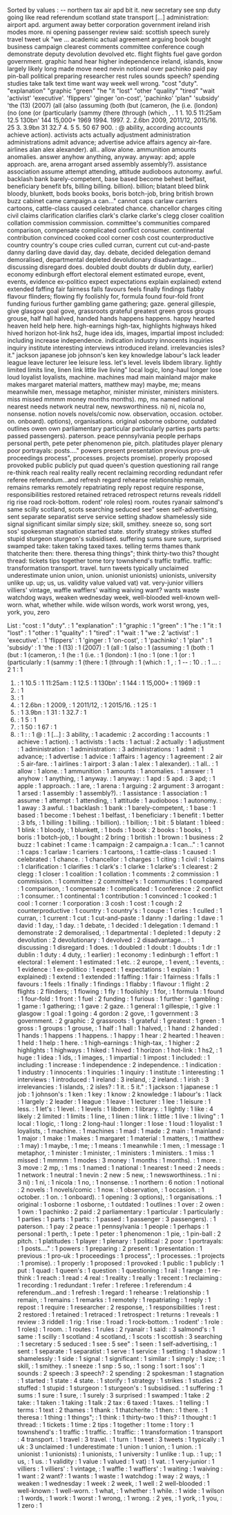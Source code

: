Sorted by values :
-- northern tax air apd bit it. new secretary see snp duty going like read referendum scotland state transport [...] administration: airport apd. argument away better corporation government ireland irish modes more. ni opening passenger review said: scottish speech surely travel tweet uk "we ... academic actual agreement arguing book bought business campaign clearest comments committee conference cough demonstrate deputy devolution devolved etc. flight flights fuel gave gordon government. graphic hand hear higher independence ireland, islands, know largely likely long made move need nevin notional over pachinko paid pay pin-ball political preparing researcher rest rules sounds speech? spending studies take talk text time want way week well wrong. "cost "duty". "explanation" "graphic "green" "he "it "lost" "other "quality" "tired" "wait 'activist' 'executive'. 'flippers' 'ginger 'on-cost', 'pachinko' 'plan" 'subsidy' 'the (13) (2007) (all (also (assuming (both (but (cameron, (he (i.e. (london) (no (one (or (particularly (sammy (there (through (which , . 1 1. 10.5 11:25am 12.5 130bn' 144 15,000+ 1969 1994. 1997. 2. 2.6bn 2009, 2011/12, 2015/16. 25 3. 3.9bn 31 32.7 4. 5 5. 50 67 900. : @ ability, according accounts achieve action). activists acts actually adjustment administration administrations admit advance; advertise advice affairs agency air-fare. airlines alan alex alexander). all.. allow alone. ammunition amounts anomalies. answer anyhow anything, anyway. anyway: apd; apple approach. are, arena arrogant arsed assembly assembly?). assistance association assume attempt attending, attitude audioboos autonomy. awful. backlash bank barely-competent, base based become behest belfast, beneficiary benefit bfs, billing billing. billion). billion; blatant bleed blink bloody, blunkett, bods books books, boris botch-job, bring british brown buzz cabinet came campaign.a can..." cannot caps carlaw carriers cartoons, cattle-class caused celebrated chance. chancellor charges citing civil claims clarification clarifies clark's clarke clarke's clegg closer coalition collation commission commission. committee's communities compared comparison, compensate complicated conflict consumer. continental contribution convinced cooked cool corner cosh cost counterproductive country country's coupe cries culled curran, current cut cut-and-paste danny darling dave david day, day. debate, decided delegation demand demoralised, departmental depleted devolutionary disadvantage... discussing disregard does. doubled doubt doubts dr dublin duty, earlier) economy edinburgh effort electoral element estimated europe, event, events, evidence ex-politico expect expectations explain explained) extend extended faffing fair fairness falls favours feels finally findings flabby flavour flinders; flowing fly foolishly for, formula found four-fold front funding furious further gambling game gathering; gaze. general gillespie, give glasgow goal gove, grassroots grateful greatest green gross groups grouse, half hall halved, handed hands happens happens. happy hearted heaven held help here. high-earnings high-tax, highlights highways hiked hived horizon hot-link hs2, huge idea ids, images, impartial impost included: including increase independence. indication industry innocents inquiries inquiry institute interesting interviews introduced ireland. irrelevancies isles? it." jackson japanese job johnson's ken key knowledge labour's lack leader league leave lecturer lee leisure less. let's level. levels libdem library. lightly limited limits line, linen link little live living" local logic, long-haul longer lose loud loyalist loyalists, machine. machines mad main mainland major make makes margaret material matters, matthew may) maybe, me; means meanwhile men, message metaphor, minister minister, ministers ministers. miss missed mmmm money months months). mp, ms named national nearest needs network neutral new, newsworthiness. ni) ni, nicola no, nonsense. notion novels novels/comic now. observation, occasion. october. on. onboard). options), organisations. original osborne osborne, outdated outlines owen own parliamentary particular particularly parties parts parts: passed passengers). paterson. peace pennsylvania people perhaps personal perth, pete peter phenomenon pie, pitch. platitudes player plenary poor portrayals: posts...." powers present presentation previous pro-uk proceedings process", processes. projects promise). properly proposed provoked public publicly put quad queen's question questioning rail range re-think reach real reality really recent reclaiming recording redundant refer referee referendum...and refresh regard rehearse relationship remain, remains remarks remotely repatriating reply repost require response, responsibilities restored retained retraced retrospect returns reveals riddell rig rise road rock-bottom. rodent' role roles) room. routes ryanair salmond's same scilly scotland, scots searching seduced see" seen self-advertising, sent separate separatist serve service setting shadow shamelessly side signal significant similar simply size; skill, smithey. sneeze so, song sort sos' spokesman stagnation started state. storify strategy strikes stuffed stupid sturgeon sturgeon's subsidised. suffering sums sure sure, surprised swamped take: taken taking taxed taxes. telling terms thames thank thatcherite then: there. theresa thing things"; think thirty-two this? thought thread: tickets tips together tome tory townshend's traffic traffic. traffic: transformation transport. travel. turn tweets typically unclaimed underestimate union union, union. unionist unionists) unionists, university unlike up. up; us, us. validity value valued vat) vat. very-junior villiers villiers' vintage, waffle wafflers' waiting waiving want? wants waste watchdog ways, weaken wednesday week, well-blooded well-known well-worn. what, whether while. wide wilson words, work worst wrong, yes, york, you, zero 

List :
"cost : 1
"duty". : 1
"explanation" : 1
"graphic : 1
"green" : 1
"he : 1
"it : 1
"lost" : 1
"other : 1
"quality" : 1
"tired" : 1
"wait : 1
"we : 2
'activist' : 1
'executive'. : 1
'flippers' : 1
'ginger : 1
'on-cost', : 1
'pachinko' : 1
'plan" : 1
'subsidy' : 1
'the : 1
(13) : 1
(2007) : 1
(all : 1
(also : 1
(assuming : 1
(both : 1
(but : 1
(cameron, : 1
(he : 1
(i.e. : 1
(london) : 1
(no : 1
(one : 1
(or : 1
(particularly : 1
(sammy : 1
(there : 1
(through : 1
(which : 1
, : 1
-- : 10
. : 1
... : 2
1 : 1
1. : 1
10.5 : 1
11:25am : 1
12.5 : 1
130bn' : 1
144 : 1
15,000+ : 1
1969 : 1
1994. : 1
1997. : 1
2. : 1
2.6bn : 1
2009, : 1
2011/12, : 1
2015/16. : 1
25 : 1
3. : 1
3.9bn : 1
31 : 1
32.7 : 1
4. : 1
5 : 1
5. : 1
50 : 1
67 : 1
900. : 1
: : 1
@ : 1
[...] : 3
ability, : 1
academic : 2
according : 1
accounts : 1
achieve : 1
action). : 1
activists : 1
acts : 1
actual : 2
actually : 1
adjustment : 1
administration : 1
administration: : 3
administrations : 1
admit : 1
advance; : 1
advertise : 1
advice : 1
affairs : 1
agency : 1
agreement : 2
air : 5
air-fare. : 1
airlines : 1
airport : 3
alan : 1
alex : 1
alexander). : 1
all.. : 1
allow : 1
alone. : 1
ammunition : 1
amounts : 1
anomalies. : 1
answer : 1
anyhow : 1
anything, : 1
anyway. : 1
anyway: : 1
apd : 5
apd. : 3
apd; : 1
apple : 1
approach. : 1
are, : 1
arena : 1
arguing : 2
argument : 3
arrogant : 1
arsed : 1
assembly : 1
assembly?). : 1
assistance : 1
association : 1
assume : 1
attempt : 1
attending, : 1
attitude : 1
audioboos : 1
autonomy. : 1
away : 3
awful. : 1
backlash : 1
bank : 1
barely-competent, : 1
base : 1
based : 1
become : 1
behest : 1
belfast, : 1
beneficiary : 1
benefit : 1
better : 3
bfs, : 1
billing : 1
billing. : 1
billion). : 1
billion; : 1
bit : 5
blatant : 1
bleed : 1
blink : 1
bloody, : 1
blunkett, : 1
bods : 1
book : 2
books : 1
books, : 1
boris : 1
botch-job, : 1
bought : 2
bring : 1
british : 1
brown : 1
business : 2
buzz : 1
cabinet : 1
came : 1
campaign : 2
campaign.a : 1
can..." : 1
cannot : 1
caps : 1
carlaw : 1
carriers : 1
cartoons, : 1
cattle-class : 1
caused : 1
celebrated : 1
chance. : 1
chancellor : 1
charges : 1
citing : 1
civil : 1
claims : 1
clarification : 1
clarifies : 1
clark's : 1
clarke : 1
clarke's : 1
clearest : 2
clegg : 1
closer : 1
coalition : 1
collation : 1
comments : 2
commission : 1
commission. : 1
committee : 2
committee's : 1
communities : 1
compared : 1
comparison, : 1
compensate : 1
complicated : 1
conference : 2
conflict : 1
consumer. : 1
continental : 1
contribution : 1
convinced : 1
cooked : 1
cool : 1
corner : 1
corporation : 3
cosh : 1
cost : 1
cough : 2
counterproductive : 1
country : 1
country's : 1
coupe : 1
cries : 1
culled : 1
curran, : 1
current : 1
cut : 1
cut-and-paste : 1
danny : 1
darling : 1
dave : 1
david : 1
day, : 1
day. : 1
debate, : 1
decided : 1
delegation : 1
demand : 1
demonstrate : 2
demoralised, : 1
departmental : 1
depleted : 1
deputy : 2
devolution : 2
devolutionary : 1
devolved : 2
disadvantage... : 1
discussing : 1
disregard : 1
does. : 1
doubled : 1
doubt : 1
doubts : 1
dr : 1
dublin : 1
duty : 4
duty, : 1
earlier) : 1
economy : 1
edinburgh : 1
effort : 1
electoral : 1
element : 1
estimated : 1
etc. : 2
europe, : 1
event, : 1
events, : 1
evidence : 1
ex-politico : 1
expect : 1
expectations : 1
explain : 1
explained) : 1
extend : 1
extended : 1
faffing : 1
fair : 1
fairness : 1
falls : 1
favours : 1
feels : 1
finally : 1
findings : 1
flabby : 1
flavour : 1
flight : 2
flights : 2
flinders; : 1
flowing : 1
fly : 1
foolishly : 1
for, : 1
formula : 1
found : 1
four-fold : 1
front : 1
fuel : 2
funding : 1
furious : 1
further : 1
gambling : 1
game : 1
gathering; : 1
gave : 2
gaze. : 1
general : 1
gillespie, : 1
give : 1
glasgow : 1
goal : 1
going : 4
gordon : 2
gove, : 1
government : 3
government. : 2
graphic : 2
grassroots : 1
grateful : 1
greatest : 1
green : 1
gross : 1
groups : 1
grouse, : 1
half : 1
hall : 1
halved, : 1
hand : 2
handed : 1
hands : 1
happens : 1
happens. : 1
happy : 1
hear : 2
hearted : 1
heaven : 1
held : 1
help : 1
here. : 1
high-earnings : 1
high-tax, : 1
higher : 2
highlights : 1
highways : 1
hiked : 1
hived : 1
horizon : 1
hot-link : 1
hs2, : 1
huge : 1
idea : 1
ids, : 1
images, : 1
impartial : 1
impost : 1
included: : 1
including : 1
increase : 1
independence : 2
independence. : 1
indication : 1
industry : 1
innocents : 1
inquiries : 1
inquiry : 1
institute : 1
interesting : 1
interviews : 1
introduced : 1
ireland : 3
ireland, : 2
ireland. : 1
irish : 3
irrelevancies : 1
islands, : 2
isles? : 1
it. : 5
it." : 1
jackson : 1
japanese : 1
job : 1
johnson's : 1
ken : 1
key : 1
know : 2
knowledge : 1
labour's : 1
lack : 1
largely : 2
leader : 1
league : 1
leave : 1
lecturer : 1
lee : 1
leisure : 1
less. : 1
let's : 1
level. : 1
levels : 1
libdem : 1
library. : 1
lightly : 1
like : 4
likely : 2
limited : 1
limits : 1
line, : 1
linen : 1
link : 1
little : 1
live : 1
living" : 1
local : 1
logic, : 1
long : 2
long-haul : 1
longer : 1
lose : 1
loud : 1
loyalist : 1
loyalists, : 1
machine. : 1
machines : 1
mad : 1
made : 2
main : 1
mainland : 1
major : 1
make : 1
makes : 1
margaret : 1
material : 1
matters, : 1
matthew : 1
may) : 1
maybe, : 1
me; : 1
means : 1
meanwhile : 1
men, : 1
message : 1
metaphor, : 1
minister : 1
minister, : 1
ministers : 1
ministers. : 1
miss : 1
missed : 1
mmmm : 1
modes : 3
money : 1
months : 1
months). : 1
more. : 3
move : 2
mp, : 1
ms : 1
named : 1
national : 1
nearest : 1
need : 2
needs : 1
network : 1
neutral : 1
nevin : 2
new : 5
new, : 1
newsworthiness. : 1
ni : 3
ni) : 1
ni, : 1
nicola : 1
no, : 1
nonsense. : 1
northern : 6
notion : 1
notional : 2
novels : 1
novels/comic : 1
now. : 1
observation, : 1
occasion. : 1
october. : 1
on. : 1
onboard). : 1
opening : 3
options), : 1
organisations. : 1
original : 1
osborne : 1
osborne, : 1
outdated : 1
outlines : 1
over : 2
owen : 1
own : 1
pachinko : 2
paid : 2
parliamentary : 1
particular : 1
particularly : 1
parties : 1
parts : 1
parts: : 1
passed : 1
passenger : 3
passengers). : 1
paterson. : 1
pay : 2
peace : 1
pennsylvania : 1
people : 1
perhaps : 1
personal : 1
perth, : 1
pete : 1
peter : 1
phenomenon : 1
pie, : 1
pin-ball : 2
pitch. : 1
platitudes : 1
player : 1
plenary : 1
political : 2
poor : 1
portrayals: : 1
posts...." : 1
powers : 1
preparing : 2
present : 1
presentation : 1
previous : 1
pro-uk : 1
proceedings : 1
process", : 1
processes. : 1
projects : 1
promise). : 1
properly : 1
proposed : 1
provoked : 1
public : 1
publicly : 1
put : 1
quad : 1
queen's : 1
question : 1
questioning : 1
rail : 1
range : 1
re-think : 1
reach : 1
read : 4
real : 1
reality : 1
really : 1
recent : 1
reclaiming : 1
recording : 1
redundant : 1
refer : 1
referee : 1
referendum : 4
referendum...and : 1
refresh : 1
regard : 1
rehearse : 1
relationship : 1
remain, : 1
remains : 1
remarks : 1
remotely : 1
repatriating : 1
reply : 1
repost : 1
require : 1
researcher : 2
response, : 1
responsibilities : 1
rest : 2
restored : 1
retained : 1
retraced : 1
retrospect : 1
returns : 1
reveals : 1
review : 3
riddell : 1
rig : 1
rise : 1
road : 1
rock-bottom. : 1
rodent' : 1
role : 1
roles) : 1
room. : 1
routes : 1
rules : 2
ryanair : 1
said: : 3
salmond's : 1
same : 1
scilly : 1
scotland : 4
scotland, : 1
scots : 1
scottish : 3
searching : 1
secretary : 5
seduced : 1
see : 5
see" : 1
seen : 1
self-advertising, : 1
sent : 1
separate : 1
separatist : 1
serve : 1
service : 1
setting : 1
shadow : 1
shamelessly : 1
side : 1
signal : 1
significant : 1
similar : 1
simply : 1
size; : 1
skill, : 1
smithey. : 1
sneeze : 1
snp : 5
so, : 1
song : 1
sort : 1
sos' : 1
sounds : 2
speech : 3
speech? : 2
spending : 2
spokesman : 1
stagnation : 1
started : 1
state : 4
state. : 1
storify : 1
strategy : 1
strikes : 1
studies : 2
stuffed : 1
stupid : 1
sturgeon : 1
sturgeon's : 1
subsidised. : 1
suffering : 1
sums : 1
sure : 1
sure, : 1
surely : 3
surprised : 1
swamped : 1
take : 2
take: : 1
taken : 1
taking : 1
talk : 2
tax : 6
taxed : 1
taxes. : 1
telling : 1
terms : 1
text : 2
thames : 1
thank : 1
thatcherite : 1
then: : 1
there. : 1
theresa : 1
thing : 1
things"; : 1
think : 1
thirty-two : 1
this? : 1
thought : 1
thread: : 1
tickets : 1
time : 2
tips : 1
together : 1
tome : 1
tory : 1
townshend's : 1
traffic : 1
traffic. : 1
traffic: : 1
transformation : 1
transport : 4
transport. : 1
travel : 3
travel. : 1
turn : 1
tweet : 3
tweets : 1
typically : 1
uk : 3
unclaimed : 1
underestimate : 1
union : 1
union, : 1
union. : 1
unionist : 1
unionists) : 1
unionists, : 1
university : 1
unlike : 1
up. : 1
up; : 1
us, : 1
us. : 1
validity : 1
value : 1
valued : 1
vat) : 1
vat. : 1
very-junior : 1
villiers : 1
villiers' : 1
vintage, : 1
waffle : 1
wafflers' : 1
waiting : 1
waiving : 1
want : 2
want? : 1
wants : 1
waste : 1
watchdog : 1
way : 2
ways, : 1
weaken : 1
wednesday : 1
week : 2
week, : 1
well : 2
well-blooded : 1
well-known : 1
well-worn. : 1
what, : 1
whether : 1
while. : 1
wide : 1
wilson : 1
words, : 1
work : 1
worst : 1
wrong, : 1
wrong. : 2
yes, : 1
york, : 1
you, : 1
zero : 1
